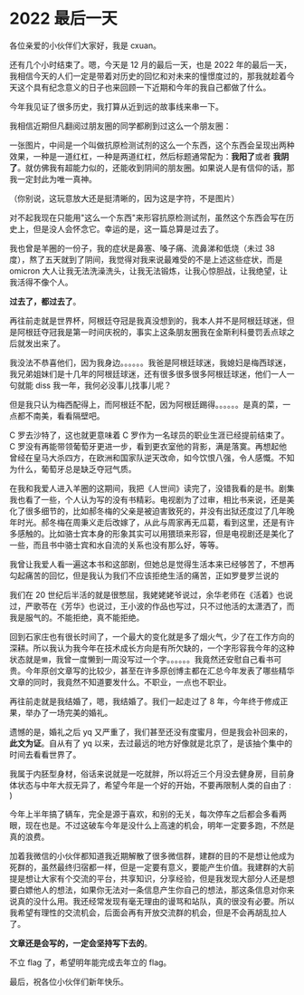 # 2022 最后一天

各位亲爱的小伙伴们大家好，我是 cxuan。

还有几个小时结束了。嗯，今天是 12 月的最后一天，也是 2022 年的最后一天，我相信今天的人们一定是带着对历史的回忆和对未来的憧憬度过的，那我就趁着今天这个具有纪念意义的日子也来回顾一下近期和今年的我自己都做了什么。

今年我见证了很多历史，我打算从近到远的故事线来串一下。

我相信近期但凡翻阅过朋友圈的同学都刷到过这么一个朋友圈：

一张图片，中间是一个叫做抗原检测试剂的这么一个东西，这个东西会呈现出两种效果，一种是一道红杠，一种是两道红杠，然后标题通常配为：**我阳了**或者 **我阴了**。就仿佛我有超能力似的，还能收到阴间的朋友圈。如果说人是有信仰的话，那我一定封此为唯一真神。

 <!-- ![image-20221231112621235](/Users/mr.l/Library/Application%20Support/typora-user-images/image-20221231112621235.png) -->

（你别说，这玩意放大还是挺清晰的，因为这是字符，不是图片）

对不起我现在只能用"这么一个东西"来形容抗原检测试剂，虽然这个东西会写在历史上，但是没人会怀念它。幸运的是，这一篇总算是过去了。

我也曾是羊圈的一份子，我的症状是鼻塞、嗓子痛、流鼻涕和低烧（未过  38 度），熬了五天就到了阴间，我觉得对我来说最难受的不是上述这些症状，而是 omicron 大人让我无法洗澡洗头，让我无法锻炼，让我心惊胆战，让我绝望，让我活得不像个人。

**过去了，都过去了**。

再往前走就是世界杯，阿根廷夺冠是我真没想到的，我本人并不是阿根廷球迷，但是阿根廷夺冠我是第一时间庆祝的，事实上这条朋友圈我在金斯利科曼罚丢点球之后就发出来了。

<!-- ![image-20221231113942249](/Users/mr.l/Library/Application%20Support/typora-user-images/image-20221231113942249.png) -->

我没法不恭喜他们，因为我身边。。。。。。我爸是阿根廷球迷，我媳妇是梅西球迷，我兄弟姐妹们是十几年的阿根廷球迷，还有很多很多很多阿根廷球迷，他们一人一句就能 diss 我一年，我何必没事儿找事儿呢？

但是我只认为梅西配得上，而阿根廷不配，因为阿根廷踢得。。。。。。是真的菜，一点都不南美，看看隔壁吧。

C 罗去沙特了，这也就更意味着 C 罗作为一名球员的职业生涯已经提前结束了。C 罗没有再能带领葡萄牙更进一步，看到更衣室他的背影，满是落寞。再想起他曾经在皇马大杀四方，在欧洲和国家队逆天改命，如今饮恨八强，令人感慨。不知为什么，葡萄牙总是缺乏夺冠气质。

在我和我爱人进入羊圈的这期间，我把《人世间》读完了，没错我看的是书。剧集我也看了一些，个人认为写的没有书精彩。电视剧为了过审，相比书来说，还是美化了很多细节的，比如郝冬梅的父亲是被迫害致死的，并没有出狱还度过了几年晚年时光。郝冬梅在周秉义走后改嫁了，从此与周家再无瓜葛，看到这里，还是有许多感触的。比如骆士宾本身的形象其实可以用猥琐来形容，但是电视剧还是美化了一些，而且书中骆士宾和水自流的关系也没有那么好，等等。

我曾让我爱人看一遍这本书和这部剧，但她总是觉得生活本来已经够苦了，不想再勾起痛苦的回忆，但是我认为我们不应该拒绝生活的痛苦，正如罗曼罗兰说的

<!-- ![image-20221231163004532](/Users/mr.l/Library/Application%20Support/typora-user-images/image-20221231163004532.png) -->

我们在 20 世纪后半活的就是很憋屈，我姥姥姥爷说过，余华老师在《活着》也说过，严歌苓在《芳华》也说过，王小波的作品也写过，只不过他活的太潇洒了，而我是服气的。不能拒绝，真不能拒绝。

回到石家庄也有很长时间了，一个最大的变化就是多了烟火气，少了在工作方向的深耕。所以我认为我今年在技术成长方向是有所欠缺的，一个字形容我今年的这种状态就是`懒`，我曾一度懒到一周没写过一个字。。。。。。我竟然还安慰自己看书可贵。今年原创文章写的比较少，甚至在许多原创博主都在汇总今年发表了哪些精华文章的同时，我竟然不知道要发什么。不职业，一点也不职业。

再往前走就是我结婚了，嗯，我结婚了。我们一起走过了 8 年，今年终于修成正果，举办了一场完美的婚礼。

<!-- ![image-20221231171229075](/Users/mr.l/Library/Application%20Support/typora-user-images/image-20221231171229075.png) -->

遗憾的是，婚礼之后 yq 又严重了，我们甚至还没有度蜜月，但是我会补回来的，**此文为证**。自从有了 yq 以来，去过最远的地方好像就是北京了，是该抽个集中的时间去看看世界了。

我属于内胚型身材，俗话来说就是一吃就胖，所以将近三个月没去健身房，目前身体状态与中年大叔无异了，希望今年是一个好的开始，不要再限制人类的自由了 : )

今年上半年搞了辆车，完全是源于喜欢，和别的无关，每次停车之后都会多看两眼，现在也是。不过这破车今年是没什么上高速的机会，明年一定要多跑，不然是真的浪费。

加着我微信的小伙伴都知道我近期解散了很多微信群，建群的目的不是想让他成为死群的，虽然最终归宿都一样，但是一定要有意义，要能产生价值。我建群的大前提是想让大家有个交流的平台，共享知识，分享经验，但是我发现大部分人还是想要白嫖他人的想法，如果你无法对一条信息产生你自己的想法，那这条信息对你来说真的没什么用。我还经常发现有毫无理由的谩骂和站队，真的很没有必要。所以我希望有理性的交流机会，后面会再有开放交流群的机会，但是不会再胡乱拉人了。

**文章还是会写的，一定会坚持写下去的**。

不立 flag 了，希望明年能完成去年立的 flag。

最后，祝各位小伙伴们新年快乐。